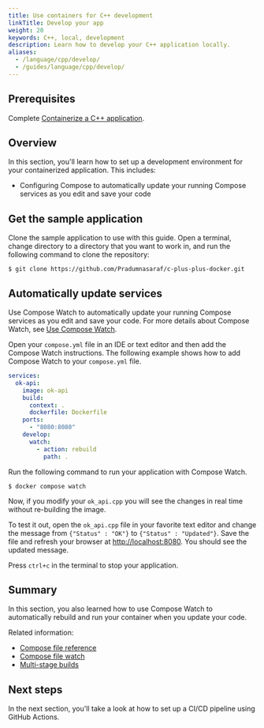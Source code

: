 ```yaml
---
title: Use containers for C++ development
linkTitle: Develop your app
weight: 20
keywords: C++, local, development
description: Learn how to develop your C++ application locally.
aliases:
  - /language/cpp/develop/
  - /guides/language/cpp/develop/
---
```


## Prerequisites

Complete [Containerize a C++ application](containerize.md).

## Overview

In this section, you'll learn how to set up a development environment for your containerized application. This includes:

- Configuring Compose to automatically update your running Compose services as you edit and save your code

## Get the sample application

Clone the sample application to use with this guide. Open a terminal, change directory to a directory that you want to work in, and run the following command to clone the repository:

```console
$ git clone https://github.com/Pradumnasaraf/c-plus-plus-docker.git
```

## Automatically update services

Use Compose Watch to automatically update your running Compose services as you
edit and save your code. For more details about Compose Watch, see [Use Compose
Watch](/manuals/compose/how-tos/file-watch.md).

Open your `compose.yml` file in an IDE or text editor and then add the Compose Watch instructions. The following example shows how to add Compose Watch to your `compose.yml` file.

```yaml {hl_lines="11-14",linenos=true}
services:
  ok-api:
    image: ok-api
    build:
      context: .
      dockerfile: Dockerfile
    ports:
      - "8080:8080"
    develop:
      watch:
        - action: rebuild
          path: .
```

Run the following command to run your application with Compose Watch.

```console
$ docker compose watch
```

Now, if you modify your `ok_api.cpp` you will see the changes in real time without re-building the image.

To test it out, open the `ok_api.cpp` file in your favorite text editor and change the message from `{"Status" : "OK"}` to `{"Status" : "Updated"}`. Save the file and refresh your browser at [http://localhost:8080](http://localhost:8080). You should see the updated message.

Press `ctrl+c` in the terminal to stop your application.

## Summary

In this section, you also learned how to use Compose Watch to automatically rebuild and run your container when you update your code.

Related information:

- [Compose file reference](/reference/compose-file/)
- [Compose file watch](/manuals/compose/how-tos/file-watch.md)
- [Multi-stage builds](/manuals/build/building/multi-stage.md)

## Next steps

In the next section, you'll take a look at how to set up a CI/CD pipeline using GitHub Actions.
